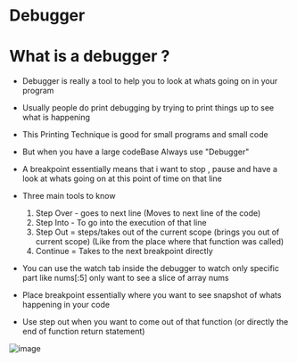 # Debugger

# What is a debugger ?

- Debugger is really a tool to help you to look at whats going on in your program

- Usually people do print debugging by trying to print things up to see what is happening
- This Printing Technique is good for small programs and small code 

- But when you have a large codeBase Always use "Debugger"

- A breakpoint essentially means that i want to stop  , pause and have a look at whats going on at this point of time on that line
- Three main tools to know
  1) Step Over - goes to next line (Moves to next line of the code)
  3) Step Into - To go into the execution of that line
  4) Step Out  = steps/takes out of the current scope (brings you out of current scope) (Like from the place where that function was called)
  5) Continue = Takes to the next breakpoint directly
 
- You can use the watch tab inside the debugger to watch only specific part like nums[:5] only want to see a slice of array nums
- Place breakpoint essentially where you want to see snapshot of whats happening in your code

- Use step out when you want to come out of that function (or directly the end of function return statement)

![image](https://github.com/user-attachments/assets/30ea3d3c-a7bb-4fae-ac7c-8ca6a7cad515)
  
